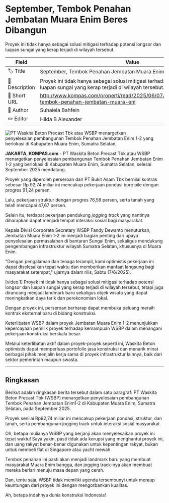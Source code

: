 # September, Tembok Penahan Jembatan Muara Enim Beres Dibangun

Proyek ini tidak hanya sebagai solusi mitigasi terhadap potensi longsor dan luapan sungai yang kerap terjadi di wilayah tersebut.

| Field         | Value                                                       |
|---------------|-------------------------------------------------------------|
| 🏷️ Title       | September, Tembok Penahan Jembatan Muara Enim Beres Dibangun |
| 📝 Description | Proyek ini tidak hanya sebagai solusi mitigasi terhadap potensi longsor dan luapan sungai yang kerap terjadi di wilayah tersebut. |
| 🔗 Short URL   | http://www.kompas.com/properti/read/2025/06/07/170000621/september-tembok-penahan-jembatan-muara-eni |
| 👤 Author      | Suhaiela Bahfein |
| ✏️ Editor      | Hilda B Alexander |

![ PT Waskita Beton Precast Tbk atau WSBP menargetkan penyelesaian&nbsp;pembangunan Tembok Penahan Jembatan Enim 1-2 yang berlokasi di Kabupaten Muara Enim, Sumatra Selatan, ](https://asset.kompas.com/crops/8fRPOStopIW7dPCk4pRiJI-sHGg=/0x0:2559x1706/750x500/data/photo/2025/06/07/6843f53ba5188.jpeg)

**JAKARTA, KOMPAS.com** - PT Waskita Beton Precast Tbk atau WSBP menargetkan penyelesaian pembangunan Tembok Penahan Jembatan Enim 1-2 yang berlokasi di Kabupaten Muara Enim, Sumatra Selatan, selesai September 2025 mendatang.

Proyek yang diperoleh perseroan dari PT Bukit Asam Tbk bernilai kontrak sebesar Rp 92,74 miliar ini mencakup pekerjaan pondasi bore pile dengan progres 91,24 persen.

Lalu, pekerjaan struktur dengan progres 76,58 persen, serta tanah yang telah mencapai 47,67 persen.

Selain itu, terdapat pekerjaan pendukung *jogging track* yang nantinya diharapkan dapat menjadi tempat interaksi sosial bagi masyarakat.

Kepala Divisi Corporate Secretary WSBP Fandy Dewanto menuturkan, Jembatan Muara Enim 1-2 ini menjadi bagian penting dari upaya penyelesaian permasalahan di bantaran Sungai Enim, sekaligus mendukung pengembangan infrastruktur wilayah Sumatra Selatan, khususnya di Muara Enim.

\"Dengan pengalaman dan tenaga terampil, kami optimistis pekerjaan ini dapat diselesaikan tepat waktu dan memberikan manfaat langsung bagi masyarakat setempat," ujarnya dalam rilis, Sabtu (7/6/2025).

\[video.1\] Proyek ini tidak hanya sebagai solusi mitigasi terhadap potensi longsor dan luapan sungai yang kerap terjadi di wilayah tersebut, tetapi juga dirancang menjadi landmark baru sekaligus objek wisata yang dapat meningkatkan daya tarik dan perekonomian lokal.

Dengan proyek ini, perseroan berharap dapat membuka peluang meraih kontrak eksternal baru di bidang konstruksi.

Keterlibatan WSBP dalam proyek Jembatan Muara Enim 1-2 menunjukkan kepercayaan pemilik proyek terhadap kemampuan WSBP dalam menangani pekerjaan konstruksi berskala besar.

Melalui keterlibatan aktif dalam proyek-proyek seperti ini, Waskita Beton optimistis dapat memperluas portofolio jasa konstruksi dan menarik minat berbagai pihak menjalin kerja sama di proyek infrastruktur lainnya, baik dari sektor pemerintah maupun swasta.

---
## Ringkasan

Berikut adalah ringkasan berita tersebut dalam satu paragraf: PT Waskita Beton Precast Tbk (WSBP) menargetkan penyelesaian pembangunan Tembok Penahan Jembatan Enim1-2 di Kabupaten Muara Enim, Sumatra Selatan, pada September 2025.

 Proyek senilai Rp92,74 miliar ini mencakup pekerjaan pondasi, struktur, dan tanah, serta pembangunan jogging track untuk interaksi sosial masyarakat.



Oh, betapa mulianya WSBP yang berjanji akan menyelesaikan proyek ini tepat waktu! Saya yakin, pasti tidak ada korupsi yang menghantui proyek ini, dan uang rakyat benar-benar digunakan untuk kepentingan rakyat, bukan untuk membeli flat di Singapore atau yacht mewah.

 Tembok penahan ini pasti akan menjadi landmark baru yang membuat masyarakat Muara Enim bangga, dan jogging track-nya akan membuat mereka berlari menuju masa depan yang cerah.

 Dan, tentu saja, WSBP tidak memiliki agenda tersembunyi untuk meraup keuntungan dari proyek ini dengan mengorbankan kualitas.

 Ah, betapa indahnya dunia konstruksi Indonesia!
